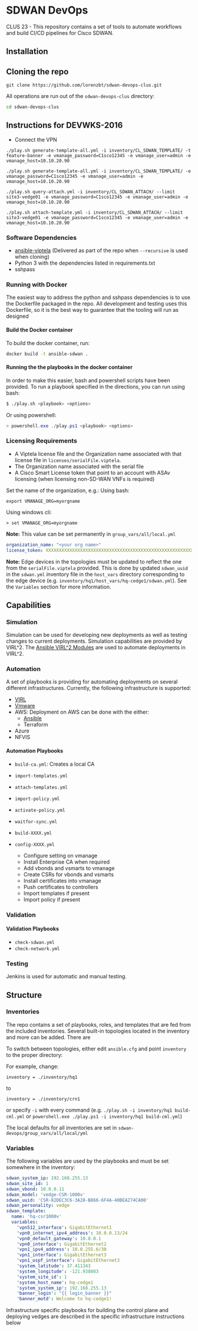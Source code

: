 # SDWAN DevOps

CLUS 23 - This repository contains a set of tools to automate workflows and build CI/CD pipelines for Cisco SDWAN.

## Installation

## Cloning the repo

```shell
git clone https://github.com/lorenzbt/sdwan-devops-clus.git
```

All operations are run out of the `sdwan-devops-clus` directory:

```bash
cd sdwan-devops-clus
```

## Instructions for DEVWKS-2016

- Connect the VPN

``` shell
./play.sh generate-template-all.yml -i inventory/CL_SDWAN_TEMPLATE/ -t feature-banner -e vmanage_password=C1sco12345 -e vmanage_user=admin -e vmanage_host=10.10.20.90

./play.sh generate-template-all.yml -i inventory/CL_SDWAN_TEMPLATE/ -e vmanage_password=C1sco12345 -e vmanage_user=admin -e vmanage_host=10.10.20.90

./play.sh query-attach.yml -i inventory/CL_SDWAN_ATTACH/ --limit site3-vedge01 -e vmanage_password=C1sco12345 -e vmanage_user=admin -e vmanage_host=10.10.20.90

./play.sh attach-template.yml -i inventory/CL_SDWAN_ATTACH/ --limit site3-vedge01 -e vmanage_password=C1sco12345 -e vmanage_user=admin -e vmanage_host=10.10.20.90
```




### Software Dependencies

* [ansible-viptela](https://github.com/CiscoDevNet/ansible-viptela) (Delivered as part of the repo when `--recursive` is used when cloning)
* Python 3 with the dependencies listed in requirements.txt
* sshpass



### Running with Docker

The easiest way to address the python and sshpass dependencies is to use the Dockerfile packaged in the repo.  All development and testing uses this Dockerfile, so it is the best way to guarantee that the tooling will run as designed

#### Build the Docker container

To build the docker container, run:

```bash
docker build -t ansible-sdwan .
```

#### Running the the playbooks in the docker container

In order to make this easier, bash and powershell scripts have been provided. To run a playbook specified in the directions, you can run using bash:

```bash
$ ./play.sh <playbook> <options>
```
Or using powershell:
```powershell
> powershell.exe ./play.ps1 <playbook> <options>
```

### Licensing Requirements

* A Viptela license file and the Organization name associated with that license file in `licenses/serialFile.viptela`.
* The Organization name associated with the serial file
* A Cisco Smart License token that point to an account with ASAv licensing (when licensing non-SD-WAN VNFs is required)

Set the name of the organization, e.g.:
Using bash:
```
export VMANAGE_ORG=myorgname
```
Using windows cli:
```cli
> set VMANAGE_ORG=myorgname
```

**Note:** This value can be set permanently in `group_vars/all/local.yml`

```yaml
organization_name: "<your org name>"
license_token: XXXXXXXXXXXXXXXXXXXXXXXXXXXXXXXXXXXXXXXXXXXXXXXXXXXXXXXXXXXXXXXXXXXXXXXXXXXXXXXXXXXXXX
```

**Note:** Edge devices in the topologies must be updated to reflect the one from the `serialFile.viptela` provided.  This is done by updated `sdwan_uuid` in the `sdwan.yml` inventory file in the `host_vars` directory corresponding to the edge device (e.g. `inventory/hq1/host_vars/hq-cedge1/sdwan.yml`).  See the `Variables` section for more information.

## Capabilities

### Simulation

Simulation can be used for developing new deployments as well as testing changes to current deployments.  Simulation capabilities are provided by VIRL^2.  The [Ansible VIRL^2 Modules](https://github.com/ciscodevnet/ansible-virl) are used to automate deployments in VIRL^2.

### Automation

A set of playbooks is providing for automating deployments on several different infrastructures.  Currently, the following infrastructure is supported:

* [VIRL](docs/virl.md)
* [Vmware](docs/tf-vmware.md)
* AWS: Deployment on AWS can be done with the either:
  * [Ansible](docs/aws.md)
  * Terraform
* Azure
* NFVIS

#### Automation Playbooks

* `build-ca.yml`: Creates a local CA
* `import-templates.yml`
* `attach-templates.yml`
* `import-policy.yml`
* `activate-policy.yml`
* `waitfor-sync.yml`

* `build-XXXX.yml`

* `config-XXXX.yml`
  * Configure setting on vmanage
  * Install Enterprise CA when required
  * Add vbonds and vsmarts to vmanage
  * Create CSRs for vbonds and vsmarts
  * Install certificates into vmanage
  * Push certificates to controllers
  * Import templates if present
  * Import policy if present

### Validation

#### Validation Playbooks
* `check-sdwan.yml`
* `check-network.yml`

### Testing

Jenkins is used for automatic and manual testing.  

## Structure

### Inventories

The repo contains a set of playbooks, roles, and templates that are fed from the included inventories. Several built-in topologies located in the inventory and more can be added.  There are 


To switch between topologies, either edit `ansible.cfg` and point `inventory` to the proper directory:

For example, change:
```
inventory = ./inventory/hq1
```
to
```
inventory = ./inventory/crn1
```

or specify `-i` with every command (e.g. `./play.sh -i inventory/hq1 build-cml.yml` or `powershell.exe ./play.ps1 -i inventory/hq1 build-cml.yml`)

The local defaults for all inventories are set in `sdwan-devops/group_vars/all/local/yml`

### Variables

The following variables are used by the playbooks and must be set somewhere in the inventory:

```yaml
sdwan_system_ip: 192.168.255.13
sdwan_site_id: 1
sdwan_vbond: 10.0.0.11
sdwan_model: 'vedge-CSR-1000v'
sdwan_uuid: 'CSR-82DEC3C6-3A28-B866-6F4A-40BEA274CA00'
sdwan_personality: vedge
sdwan_template:
  name: 'hq-csr1000v'
  variables:
    'vpn512_interface': GigabitEthernet1
    'vpn0_internet_ipv4_address': 10.0.0.13/24
    'vpn0_default_gateway': 10.0.0.1
    'vpn0_interface': GigabitEthernet2
    'vpn1_ipv4_address': 10.0.255.6/30
    'vpn1_interface': GigabitEthernet3
    'vpn1_ospf_interface': GigabitEthernet3
    'system_latitude': 37.411343
    'system_longitude': -121.938803
    'system_site_id': 1
    'system_host_name': hq-cedge1
    'system_system_ip': 192.168.255.13
    'banner_login': "{{ login_banner }}"
    'banner_motd': Welcome to hq-cedge1!
```



Infrastructure specific playbooks for building the control plane and deploying vedges are described in the specific infrastructure instructions below



